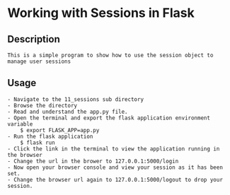 # Working with Sessions in Flask

## Description
	This is a simple program to show how to use the session object to manage user sessions

## Usage
	- Navigate to the 11_sessions sub directory
	- Browse the directory
	- Read and understand the app.py file.
	- Open the terminal and export the flask application environment variable
		$ export FLASK_APP=app.py
	- Run the flask application
		$ flask run
	- Click the link in the terminal to view the application running in the browser
	- Change the url in the brower to 127.0.0.1:5000/login
	- Now open your browser console and view your session as it has been set.
	- Change the browser url again to 127.0.0.1:5000/logout to drop your session.
